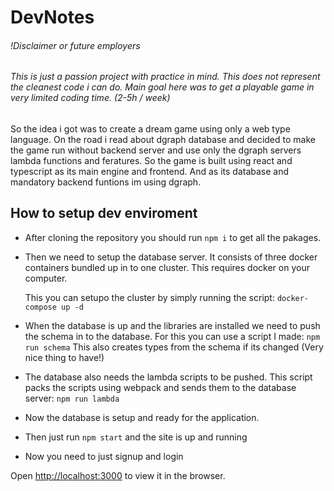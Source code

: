 # DevNotes

###### !Disclaimer or future employers
###### This is just a passion project with practice in mind. This does not represent the cleanest code i can do. Main goal here was to get a playable game in very limited coding time. (2-5h / week)

So the idea i got was to create a dream game using only a web type language. On the road i read about dgraph database and decided to make the game run without backend server and use only the dgraph servers lambda functions and feratures. So the game is built using react and typescript as its main engine and frontend. And as its database and mandatory backend funtions im using dgraph. 

## How to setup dev enviroment
- After cloning the repository you should run `npm i` to get all the pakages.
- Then we need to setup the database server. It consists of three docker containers bundled up in to one cluster. This requires docker on your computer.

  This you can setupo the cluster by simply running the script:
  `docker-compose up -d`
- When the database is up and the libraries are installed we need to push the schema in to the database.
  For this you can use a script I made:
  `npm run schema`
  This also creates types from the schema if its changed (Very nice thing to have!)
- The database also needs the lambda scripts to be pushed.
  This script packs the scripts using webpack and sends them to the database server:
  `npm run lambda`
- Now the database is setup and ready for the application. 
- Then just run `npm start` and the site is up and running
- Now you need to just signup and login

Open [http://localhost:3000](http://localhost:3000) to view it in the browser.

